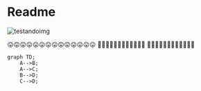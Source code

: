 # Readme

![testandoimg](https://www.valuehost.com.br/blog/wp-content/uploads/2015/03/code2.jpg.webp)

😛😛😛😛😛😛😛😛😛😛😛😛😛😛
🥶🥶🥶🥶🥶🥶🥶🥶🥶🥶🥶🥶
🫥🫥🫥🫥🫥🫥🫥🫥🫥🫥🫥🫥

<!-- Isso não deve aparecer-->

```mermaid
graph TD;
    A-->B;
    A-->C;
    B-->D;
    C-->D;
```
